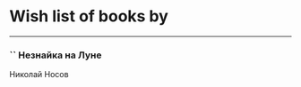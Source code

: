 # Wish list of books by [](https://plus.google.com/u/0/115095777313809768381/)
---

### `` Незнайка на Луне
Николай Носов

